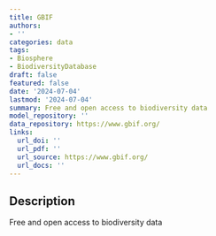 ```yaml
---
title: GBIF
authors:
- ''
categories: data
tags:
- Biosphere
- BiodiversityDatabase
draft: false
featured: false
date: '2024-07-04'
lastmod: '2024-07-04'
summary: Free and open access to biodiversity data
model_repository: ''
data_repository: https://www.gbif.org/
links:
  url_doi: ''
  url_pdf: ''
  url_source: https://www.gbif.org/
  url_docs: ''
---
```


## Description

Free and open access to biodiversity data

